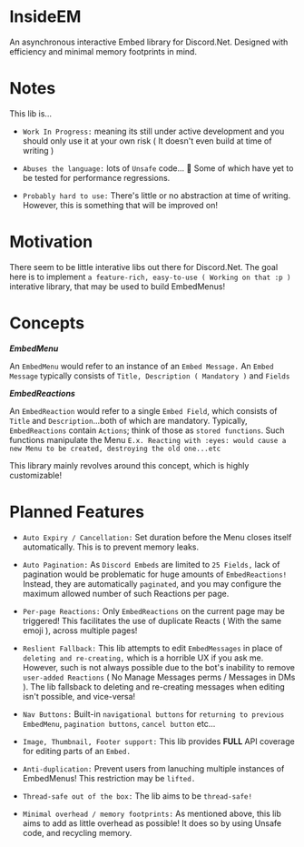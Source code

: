 # InsideEM
An asynchronous interactive Embed library for Discord.Net. Designed with efficiency and minimal memory footprints in mind.


# Notes

This lib is...

- `Work In Progress:` meaning its still under active development and you should only use it at your own risk ( It doesn't even build at time of writing )

- `Abuses the language:` lots of `Unsafe` code... :eyes: Some of which have yet to be tested for performance regressions.

- `Probably hard to use:` There's little or no abstraction at time of writing. However, this is something that will be improved on!

# Motivation

There seem to be little interative libs out there for Discord.Net. The goal here is to implement `a feature-rich, easy-to-use ( Working on that :p )` interative library, that may be used to build EmbedMenus!

# Concepts

___EmbedMenu___

An `EmbedMenu` would refer to an instance of an `Embed Message.` An `Embed Message` typically consists of `Title, Description ( Mandatory )` and `Fields`

___EmbedReactions___

An `EmbedReaction` would refer to a single `Embed Field`, which consists of `Title` and `Description`...both of which are mandatory. Typically, `EmbedReactions` contain `Actions`; think of those as `stored functions`. Such functions manipulate the Menu `E.x. Reacting with :eyes: would cause a new Menu to be created, destroying the old one...etc`

This library mainly revolves around this concept, which is highly customizable!

# Planned Features

- `Auto Expiry / Cancellation:` Set duration before the Menu closes itself automatically. This is to prevent memory leaks.

- `Auto Pagination:` As `Discord Embeds` are limited to `25 Fields,` lack of pagination would be problematic for huge amounts of `EmbedReactions!` Instead, they are automatically `paginated`, and you may configure the maximum allowed number of such Reactions per page.

- `Per-page Reactions:` Only `EmbedReactions` on the current page may be triggered! This facilitates the use of duplicate Reacts ( With the same emoji ), across multiple pages!

- `Reslient Fallback:` This lib attempts to edit `EmbedMessages` in place of `deleting and re-creating,` which is a horrible UX if you ask me. However, such is not always possible due to the bot's inability to remove `user-added Reactions` ( No Manage Messages perms / Messages in DMs ). The lib fallsback to deleting and re-creating messages when editing isn't possible, and vice-versa!

- `Nav Buttons:` Built-in `navigational buttons` for `returning to previous EmbedMenu`, `pagination buttons`, `cancel button` etc...

- `Image, Thumbnail, Footer support:` This lib provides __FULL__ API coverage for editing parts of an `Embed.`

- `Anti-duplication:` Prevent users from lanuching multiple instances of EmbedMenus! This restriction may be `lifted.`

- `Thread-safe out of the box:` The lib aims to be `thread-safe!`

- `Minimal overhead / memory footprints:` As mentioned above, this lib aims to add as little overhead as possible! It does so by using Unsafe code, and recycling memory.
